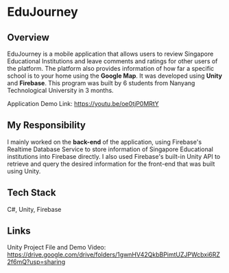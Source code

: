 # EduJourney

## Overview
EduJourney is a mobile application that allows users to review Singapore Educational Institutions and leave comments and ratings for other users of the platform. The platform also provides information of how far a specific school is to your home using the **Google Map**. It was developed using **Unity** and **Firebase**. This program was built by 6 students from Nanyang Technological University in 3 months.

Application Demo Link: https://youtu.be/oe0tjP0MRtY

## My Responsibility
I mainly worked on the **back-end** of the application, using Firebase's Realtime Database Service to store information of Singapore Educational institutions into Firebase directly. I also used Firebase's built-in Unity API to retrieve and query the desired information for the front-end that was built using Unity. 

## Tech Stack
C#, Unity, Firebase

## Links
Unity Project File and Demo Video: 
https://drive.google.com/drive/folders/1gwnHV42QkbBPimtUZJPWcbxi6RZ2f6mQ?usp=sharing


